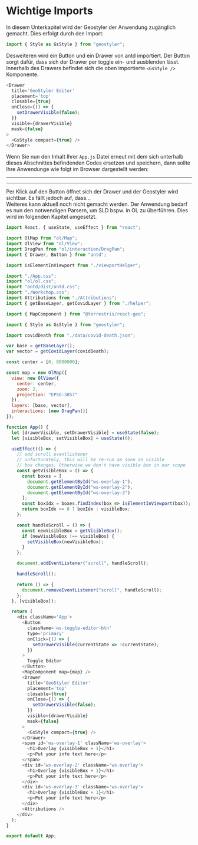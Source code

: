 # Wichtige Imports

In diesem Unterkapitel wird der Geostyler der Anwendung zugänglich gemacht. Dies erfolgt
durch den Import:

```javascript
import { Style as GsStyle } from "geostyler";
```

Desweiteren wird ein Button und ein Drawer von antd importiert. Der Button sorgt dafür, dass
sich der Drawer per toggle ein- und ausblenden lässt. Innerhalb des Drawers befindet sich
die oben importierte `<GsStyle />` Komponente.

```javascript
<Drawer
  title='GeoStyler Editor'
  placement='top'
  closable={true}
  onClose={() => {
    setDrawerVisible(false);
  }}
  visible={drawerVisible}
  mask={false}
>
  <GsStyle compact={true} />
</Drawer>
```

Wenn Sie nun den Inhalt Ihrer `App.js` Datei erneut mit dem sich unterhalb dieses Abschnittes befindenden
Codes ersetzen und speichern, dann sollte Ihre Anwendunge wie folgt im Browser dargestellt werden:

---

---

Per Klick auf den Button öffnet sich der Drawer und der Geostyler wird sichtbar. Es fällt jedoch auf, dass...
<br>
Weiteres kann aktuell noch nicht gemacht werden. Der Anwendung bedarf es nun den notwendigen Parsern, um
SLD bspw. in OL zu überführen. Dies wird im folgenden Kapitel umgesetzt.
<br>

```javascript
import React, { useState, useEffect } from "react";

import OlMap from "ol/Map";
import OlView from "ol/View";
import DragPan from "ol/interaction/DragPan";
import { Drawer, Button } from "antd";

import isElementInViewport from "./viewportHelper";

import "./App.css";
import "ol/ol.css";
import "antd/dist/antd.css";
import "./Workshop.css";
import Attributions from "./Attributions";
import { getBaseLayer, getCovidLayer } from "./helper";

import { MapComponent } from "@terrestris/react-geo";

import { Style as GsStyle } from "geostyler";

import covidDeath from "./data/covid-death.json";

var base = getBaseLayer();
var vector = getCovidLayer(covidDeath);

const center = [0, 8000000];

const map = new OlMap({
  view: new OlView({
    center: center,
    zoom: 2,
    projection: "EPSG:3857"
  }),
  layers: [base, vector],
  interactions: [new DragPan()]
});

function App() {
  let [drawerVisible, setDrawerVisible] = useState(false);
  let [visibleBox, setVisibleBox] = useState(0);

  useEffect(() => {
    // add scroll eventlistener
    // unfortunately, this will be re-run as soon as visible
    // box changes. Otherwise we don't have visible box in our scope
    const getVisibleBox = () => {
      const boxes = [
        document.getElementById("ws-overlay-1"),
        document.getElementById("ws-overlay-2"),
        document.getElementById("ws-overlay-3")
      ];
      const boxIdx = boxes.findIndex(box => isElementInViewport(box));
      return boxIdx >= 0 ? boxIdx : visibleBox;
    };

    const handleScroll = () => {
      const newVisibleBox = getVisibleBox();
      if (newVisibleBox !== visibleBox) {
        setVisibleBox(newVisibleBox);
      }
    };

    document.addEventListener("scroll", handleScroll);

    handleScroll();

    return () => {
      document.removeEventListener("scroll", handleScroll);
    };
  }, [visibleBox]);

  return (
    <div className='App'>
      <Button
        className='ws-toggle-editor-btn'
        type='primary'
        onClick={() => {
          setDrawerVisible(currentState => !currentState);
        }}
      >
        Toggle Editor
      </Button>
      <MapComponent map={map} />
      <Drawer
        title='GeoStyler Editor'
        placement='top'
        closable={true}
        onClose={() => {
          setDrawerVisible(false);
        }}
        visible={drawerVisible}
        mask={false}
      >
        <GsStyle compact={true} />
      </Drawer>
      <span id='ws-overlay-1' className='ws-overlay'>
        <h1>Overlay {visibleBox + 1}</h1>
        <p>Put your info text here</p>
      </span>
      <div id='ws-overlay-2' className='ws-overlay'>
        <h1>Overlay {visibleBox + 1}</h1>
        <p>Put your info text here</p>
      </div>
      <div id='ws-overlay-3' className='ws-overlay'>
        <h1>Overlay {visibleBox + 1}</h1>
        <p>Put your info text here</p>
      </div>
      <Attributions />
    </div>
  );
}

export default App;
```
